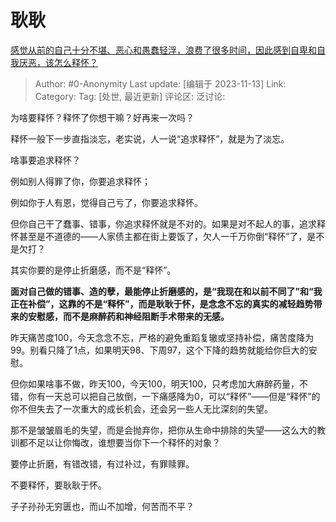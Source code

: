 # 耿耿
[感觉从前的自己十分不堪、恶心和愚蠢轻浮，浪费了很多时间，因此感到自卑和自我厌恶，该怎么释怀？](https://www.zhihu.com/question/624696710/answer/3287126997)

> Author: #0-Anonymity
> Last update: [编辑于 2023-11-13]
> Link:
> Category: 
> Tag: [处世, 最近更新]
> 评论区:
> 泛讨论:

为啥要释怀？释怀了你想干嘛？好再来一次吗？

释怀一般下一步直指淡忘，老实说，人一说“追求释怀”，就是为了淡忘。

啥事要追求释怀？

例如别人得罪了你，你要追求释怀；

例如你于人有恩，觉得自己亏了，你要追求释怀。

但你自己干了蠢事、错事，你追求释怀就是不对的。如果是对不起人的事，追求释怀甚至是不道德的——人家债主都在街上要饭了，欠人一千万你倒“释怀”了，是不是欠打？

其实你要的是停止折磨感，而不是“释怀”。

**面对自己做的错事、造的孽，最能停止折磨感的，是“我现在和以前不同了”和“我正在补偿”，这靠的不是“释怀”，而是耿耿于怀，是念念不忘的真实的减轻趋势带来的安慰感，而不是麻醉药和神经阻断手术带来的无感。**

昨天痛苦度100，今天念念不忘，严格的避免重蹈复辙或坚持补偿，痛苦度降为99。别看只降了1点，如果明天98、下周97，这个下降的趋势就能给你巨大的安慰。

但你如果啥事不做，昨天100，今天100，明天100，只考虑加大麻醉药量，不错，你有一天总可以把自己放倒，一下痛感降为0，可以“释怀”——但是“释怀”的你不但失去了一次重大的成长机会，还会另一些人无比深刻的失望。

那不是皱皱眉毛的失望，而是会抛弃你，把你从生命中排除的失望——这么大的教训都不足以让你悔改，谁想要当你下一个释怀的对象？

要停止折磨，有错改错，有过补过，有罪赎罪。

不要释怀，要耿耿于怀。

子子孙孙无穷匮也，而山不加增，何苦而不平？